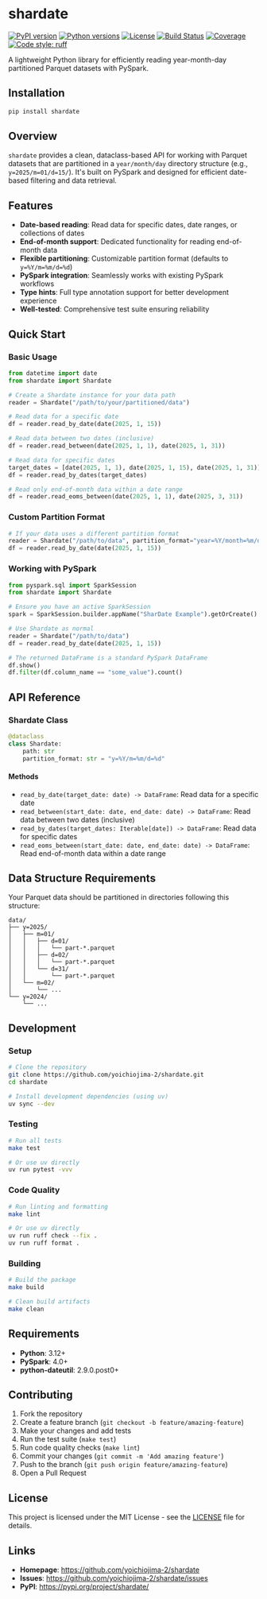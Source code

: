 # shardate

[![PyPI version](https://img.shields.io/pypi/v/shardate)](https://pypi.org/project/shardate/)
[![Python versions](https://img.shields.io/pypi/pyversions/shardate)](https://pypi.org/project/shardate/)
[![License](https://img.shields.io/github/license/yoichiojima-2/shardate)](https://github.com/yoichiojima-2/shardate/blob/main/LICENSE)
[![Build Status](https://img.shields.io/github/actions/workflow/status/yoichiojima-2/shardate/test.yml)](https://github.com/yoichiojima-2/shardate/actions)
[![Coverage](https://codecov.io/gh/yoichiojima-2/shardate/branch/main/graph/badge.svg)](https://codecov.io/gh/yoichiojima-2/shardate)
[![Code style: ruff](https://img.shields.io/endpoint?url=https://raw.githubusercontent.com/astral-sh/ruff/main/assets/badge/v2.json)](https://github.com/astral-sh/ruff)

A lightweight Python library for efficiently reading year-month-day partitioned Parquet datasets with PySpark.

## Installation

```bash
pip install shardate
```

## Overview

`shardate` provides a clean, dataclass-based API for working with Parquet datasets that are partitioned in a `year/month/day` directory structure (e.g., `y=2025/m=01/d=15/`). It's built on PySpark and designed for efficient date-based filtering and data retrieval.

## Features

- **Date-based reading**: Read data for specific dates, date ranges, or collections of dates
- **End-of-month support**: Dedicated functionality for reading end-of-month data
- **Flexible partitioning**: Customizable partition format (defaults to `y=%Y/m=%m/d=%d`)
- **PySpark integration**: Seamlessly works with existing PySpark workflows
- **Type hints**: Full type annotation support for better development experience
- **Well-tested**: Comprehensive test suite ensuring reliability

## Quick Start

### Basic Usage

```python
from datetime import date
from shardate import Shardate

# Create a Shardate instance for your data path
reader = Shardate("/path/to/your/partitioned/data")

# Read data for a specific date
df = reader.read_by_date(date(2025, 1, 15))

# Read data between two dates (inclusive)
df = reader.read_between(date(2025, 1, 1), date(2025, 1, 31))

# Read data for specific dates
target_dates = [date(2025, 1, 1), date(2025, 1, 15), date(2025, 1, 31)]
df = reader.read_by_dates(target_dates)

# Read only end-of-month data within a date range
df = reader.read_eoms_between(date(2025, 1, 1), date(2025, 3, 31))
```

### Custom Partition Format

```python
# If your data uses a different partition format
reader = Shardate("/path/to/data", partition_format="year=%Y/month=%m/day=%d")
df = reader.read_by_date(date(2025, 1, 15))
```

### Working with PySpark

```python
from pyspark.sql import SparkSession
from shardate import Shardate

# Ensure you have an active SparkSession
spark = SparkSession.builder.appName("SharDate Example").getOrCreate()

# Use Shardate as normal
reader = Shardate("/path/to/data")
df = reader.read_by_date(date(2025, 1, 15))

# The returned DataFrame is a standard PySpark DataFrame
df.show()
df.filter(df.column_name == "some_value").count()
```

## API Reference

### Shardate Class

```python
@dataclass
class Shardate:
    path: str
    partition_format: str = "y=%Y/m=%m/d=%d"
```

#### Methods

- `read_by_date(target_date: date) -> DataFrame`: Read data for a specific date
- `read_between(start_date: date, end_date: date) -> DataFrame`: Read data between two dates (inclusive)  
- `read_by_dates(target_dates: Iterable[date]) -> DataFrame`: Read data for specific dates
- `read_eoms_between(start_date: date, end_date: date) -> DataFrame`: Read end-of-month data within a date range

## Data Structure Requirements

Your Parquet data should be partitioned in directories following this structure:

```
data/
├── y=2025/
│   ├── m=01/
│   │   ├── d=01/
│   │   │   └── part-*.parquet
│   │   ├── d=02/
│   │   │   └── part-*.parquet
│   │   └── d=31/
│   │       └── part-*.parquet
│   └── m=02/
│       └── ...
└── y=2024/
    └── ...
```

## Development

### Setup

```bash
# Clone the repository
git clone https://github.com/yoichiojima-2/shardate.git
cd shardate

# Install development dependencies (using uv)
uv sync --dev
```

### Testing

```bash
# Run all tests
make test

# Or use uv directly
uv run pytest -vvv
```

### Code Quality

```bash
# Run linting and formatting
make lint

# Or use uv directly
uv run ruff check --fix .
uv run ruff format .
```

### Building

```bash
# Build the package
make build

# Clean build artifacts
make clean
```

## Requirements

- **Python**: 3.12+
- **PySpark**: 4.0+
- **python-dateutil**: 2.9.0.post0+

## Contributing

1. Fork the repository
2. Create a feature branch (`git checkout -b feature/amazing-feature`)
3. Make your changes and add tests
4. Run the test suite (`make test`)
5. Run code quality checks (`make lint`)
6. Commit your changes (`git commit -m 'Add amazing feature'`)
7. Push to the branch (`git push origin feature/amazing-feature`)
8. Open a Pull Request

## License

This project is licensed under the MIT License - see the [LICENSE](LICENSE) file for details.

## Links

- **Homepage**: https://github.com/yoichiojima-2/shardate
- **Issues**: https://github.com/yoichiojima-2/shardate/issues
- **PyPI**: https://pypi.org/project/shardate/